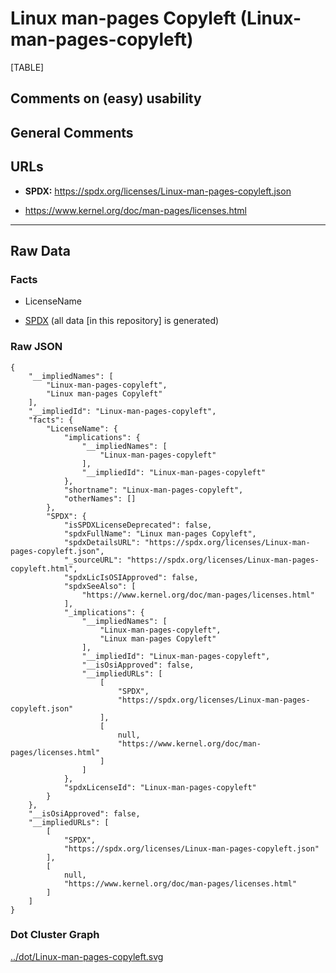 # Linux man-pages Copyleft (Linux-man-pages-copyleft)

[TABLE]

## Comments on (easy) usability

## General Comments

## URLs

-   **SPDX:** https://spdx.org/licenses/Linux-man-pages-copyleft.json

-   https://www.kernel.org/doc/man-pages/licenses.html

------------------------------------------------------------------------

## Raw Data

### Facts

-   LicenseName

-   [SPDX](https://spdx.org/licenses/Linux-man-pages-copyleft.html "SPDX")
    (all data \[in this repository\] is generated)

### Raw JSON

    {
        "__impliedNames": [
            "Linux-man-pages-copyleft",
            "Linux man-pages Copyleft"
        ],
        "__impliedId": "Linux-man-pages-copyleft",
        "facts": {
            "LicenseName": {
                "implications": {
                    "__impliedNames": [
                        "Linux-man-pages-copyleft"
                    ],
                    "__impliedId": "Linux-man-pages-copyleft"
                },
                "shortname": "Linux-man-pages-copyleft",
                "otherNames": []
            },
            "SPDX": {
                "isSPDXLicenseDeprecated": false,
                "spdxFullName": "Linux man-pages Copyleft",
                "spdxDetailsURL": "https://spdx.org/licenses/Linux-man-pages-copyleft.json",
                "_sourceURL": "https://spdx.org/licenses/Linux-man-pages-copyleft.html",
                "spdxLicIsOSIApproved": false,
                "spdxSeeAlso": [
                    "https://www.kernel.org/doc/man-pages/licenses.html"
                ],
                "_implications": {
                    "__impliedNames": [
                        "Linux-man-pages-copyleft",
                        "Linux man-pages Copyleft"
                    ],
                    "__impliedId": "Linux-man-pages-copyleft",
                    "__isOsiApproved": false,
                    "__impliedURLs": [
                        [
                            "SPDX",
                            "https://spdx.org/licenses/Linux-man-pages-copyleft.json"
                        ],
                        [
                            null,
                            "https://www.kernel.org/doc/man-pages/licenses.html"
                        ]
                    ]
                },
                "spdxLicenseId": "Linux-man-pages-copyleft"
            }
        },
        "__isOsiApproved": false,
        "__impliedURLs": [
            [
                "SPDX",
                "https://spdx.org/licenses/Linux-man-pages-copyleft.json"
            ],
            [
                null,
                "https://www.kernel.org/doc/man-pages/licenses.html"
            ]
        ]
    }

### Dot Cluster Graph

[../dot/Linux-man-pages-copyleft.svg](../dot/Linux-man-pages-copyleft.svg "../dot/Linux-man-pages-copyleft.svg")
